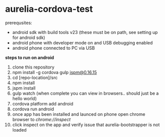 # aurelia-cordova-test

prerequsites:
* android sdk with build tools v23 (these must be on path, see setting up for android sdk)
* android phone with developer mode on and USB debugging enabled
* android phone connected to PC via USB

**steps to run on android**

1. clone this repository
2. npm install -g cordova gulp jspm@0.16.15
3. cd [repo-location]/src
4. npm install
5. jspm install
6. gulp watch (when complete you can view in browsers.. should just be a hello world) 
7. cordova platform add android
8. cordova run android
9. once app has been installed and launced on phone open chrome browser to *chrome://inspect*
10. click inspect on the app and verify issue that aurelia-bootstrapper is not loaded
